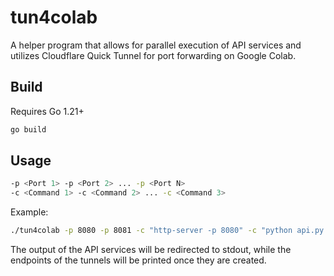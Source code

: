 # tun4colab

A helper program that allows for parallel execution of API services and utilizes Cloudflare Quick Tunnel for port forwarding on Google Colab.

## Build

Requires Go 1.21+

```bash
go build
```

## Usage

```bash
-p <Port 1> -p <Port 2> ... -p <Port N>
-c <Command 1> -c <Command 2> ... -c <Command 3>
```

Example:

```bash
./tun4colab -p 8080 -p 8081 -c "http-server -p 8080" -c "python api.py -p 8081"
```

The output of the API services will be redirected to stdout, while the  endpoints of the tunnels will be printed once they are created.

